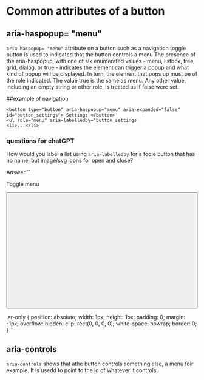 # Common attributes of a button

## aria-haspopup= "menu"
`aria-haspopup= "menu"` attribute on a button such as a navigation toggle button is used to indicated that the button controls a menu
The presence of the aria-haspopup, with one of six enumerated values - menu, listbox, tree, grid, dialog, or true - indicates the element can trigger a popup and what kind of popup will be displayed. In turn, the element that pops up must be of the role indicated. The value true is the same as menu. Any other value, including an empty string or other role, is treated as if false were set.

##example of navigation 
```
<button type="button" aria-haspopup="menu" aria-expanded="false" id="button_settings"> Settings </button>
<ul role="menu" aria-labelledby="button_settings
<li>...</li>

```
### questions for chatGPT
How would you label a list using `aria-labelledby` for a togle button that has no name, but image/svg icons for open and close?


Answer
``
<!-- Hidden text label for screen readers -->
<span id="toggleButtonLabel" class="sr-only">Toggle menu</span>

<!-- Toggle button with aria-labelledby pointing to the hidden label -->
<button aria-labelledby="toggleButtonLabel">
    <!-- SVG for open/close icons -->
    <svg id="openIcon" class="icon">...</svg>
    <svg id="closeIcon" class="icon" hidden>...</svg>
</button>

.sr-only {
    position: absolute;
    width: 1px;
    height: 1px;
    padding: 0;
    margin: -1px;
    overflow: hidden;
    clip: rect(0, 0, 0, 0);
    white-space: nowrap;
    border: 0;
}
``
## aria-controls

`aria-controls` shows that athe button controls something else, a menu foir example. It is usedd to point to the id of whatever it controls.  
 



